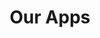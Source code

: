 ---
layout: app-index
permalink: /apps/
title: "Our Apps"
tagline: "Designed and developed by&nbsp;us."
description: "Our Apps. Designed and developed by us."
category: app
tags: [design, apps, work, portfolio]
---